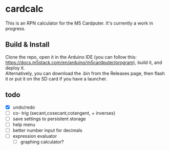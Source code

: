 # cardcalc
This is an RPN calculator for the M5 Cardputer. It's currently a work in progress.

## Build & Install
Clone the repo, open it in the Arduino IDE (you can follow this: https://docs.m5stack.com/en/arduino/m5cardputer/program), build it, and deploy it.  
Alternatively, you can download the .bin from the Releases page, then flash it or put it on the SD card if you have a launcher.

## todo
- [x] undo/redo
- [ ] co- trig (secant,cosecant,cotangent, + inverses)
- [ ] save settings to persistent storage
- [ ] help menu
- [ ] better number input for decimals
- [ ] expression evaluator
    - [ ] graphing calculator?
